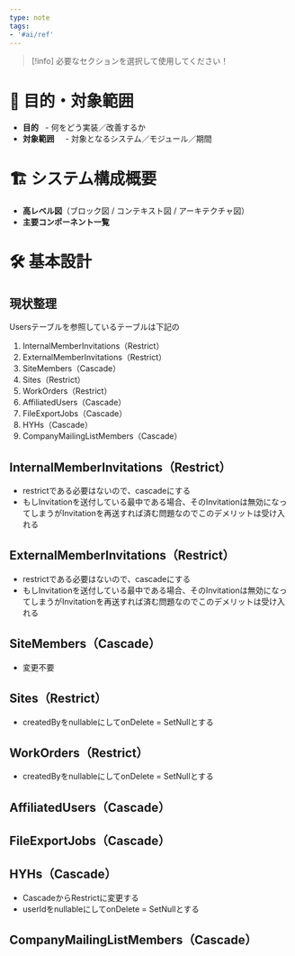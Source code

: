 ```yaml
---
type: note
tags:
- '#ai/ref'
---
```

> [!info] 必要なセクションを選択して使用してください！

# 🎯 目的・対象範囲

- **目的**
    - 何をどう実装／改善するか
- **対象範囲**  
    - 対象となるシステム／モジュール／期間

# 🏗 システム構成概要

- **高レベル図**（ブロック図 / コンテキスト図 / アーキテクチャ図）
- **主要コンポーネント一覧**

# 🛠 基本設計

## 現状整理
Usersテーブルを参照しているテーブルは下記の

1. InternalMemberInvitations（Restrict）
2. ExternalMemberInvitations（Restrict）
3. SiteMembers（Cascade）
4. Sites（Restrict）
5. WorkOrders（Restrict）
6. AffiliatedUsers（Cascade）
7. FileExportJobs（Cascade）
8. HYHs（Cascade）
9. CompanyMailingListMembers（Cascade）

## InternalMemberInvitations（Restrict）
- restrictである必要はないので、cascadeにする
- もしInvitationを送付している最中である場合、そのInvitationは無効になってしまうがInvitationを再送すれば済む問題なのでこのデメリットは受け入れる
## ExternalMemberInvitations（Restrict）
- restrictである必要はないので、cascadeにする
- もしInvitationを送付している最中である場合、そのInvitationは無効になってしまうがInvitationを再送すれば済む問題なのでこのデメリットは受け入れる
## SiteMembers（Cascade）
- 変更不要
## Sites（Restrict）
- createdByをnullableにしてonDelete = SetNullとする
## WorkOrders（Restrict）
- createdByをnullableにしてonDelete = SetNullとする
## AffiliatedUsers（Cascade）
## FileExportJobs（Cascade）
## HYHs（Cascade）
- CascadeからRestrictに変更する
- userIdをnullableにしてonDelete = SetNullとする
## CompanyMailingListMembers（Cascade）
